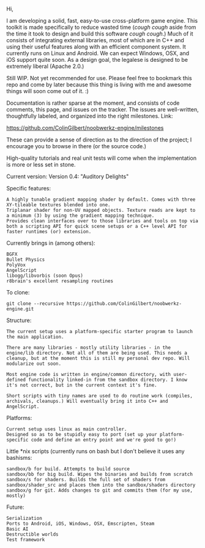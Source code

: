 Hi,


I am developing a solid, fast, easy-to-use cross-platform game engine. This toolkit is made specifically to reduce wasted time (*cough cough* aside from the time it took to design and build this software *cough cough*.) Much of it consists of integrating external libraries, most of which are in C++ and using their useful features along with an efficient component system. It currently runs on Linux and Android. We can expect Windows, OSX, and iOS support quite soon. As a design goal, the legalese is designed to be extremely liberal (Apache 2.0.)

Still WIP. Not yet recommended for use. Please feel free to bookmark this repo and come by later because this thing is living with me and awesome things will soon come out of it. :)

Documentation is rather sparse at the moment, and consists of code comments, this page, and issues on the tracker. The issues are well-written, thoughtfully labeled, and organized into the right milestones. Link:

https://github.com/ColinGilbert/noobwerkz-engine/milestones

These can provide a sense of direction as to the direction of the project; I encourage you to browse in there (or the source code.)

High-quality tutorials and real unit tests will come when the implementation is more or less set in stone.

Current version: Version 0.4: "Auditory Delights"

Specific features:
```
A highly tunable gradient mapping shader by default. Comes with three XY-tileable textures blended into one.
Triplanar shader for non-UV mapped objects. Texture reads are kept to a minimum (3) by using the gradient mapping technique.
Provides clean interfaces over to those libraries and tools on top via both a scripting API for quick scene setups or a C++ level API for faster runtimes (or) extension.
```

Currently brings in (among others):
```
BGFX
Bullet Physics
PolyVox
AngelScript
libogg/libvorbis (soon Opus)
r8brain's excellent resampling routines
```

To clone:
```
git clone --recursive https://github.com/ColinGilbert/noobwerkz-engine.git
```

Structure:
```
The current setup uses a platform-specific starter program to launch the main application.

There are many libraries - mostly utility libraries - in the engine/lib directory. Not all of them are being used. This needs a cleanup, but at the moment this is still my personal dev repo. Will modularize out soon.

Most engine code is written in engine/common directory, with user-defined functionality linked-in from the sandbox directory. I know it's not correct, but in the current context it's fine.

Short scripts with tiny names are used to do routine work (compiles, archivals, cleanups.) Will eventually bring it into C++ and AngelScript.
```

Platforms:
```
Current setup uses linux as main controller.
Designed so as to be stupidly easy to port (set up your platform-specific code and define an entry point and we're good to go!)
```

Little *nix scripts (currently runs on bash but I don't believe it uses any bashisms:
```
sandbox/b for build. Attempts to build source
sandbox/bb for big build. Wipes the binaries and builds from scratch
sandbox/s for shaders. Builds the full set of shaders from sandbox/shader_src and places them into the sandbox/shaders directory
sandbox/g for git. Adds changes to git and commits them (for my use, mostly)
```

Future:
```
Serialization
Ports to Android, iOS, Windows, OSX, Emscripten, Steam
Basic AI
Destructible worlds
Test framework
```
